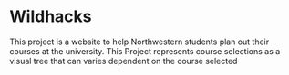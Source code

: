 # Wildhacks

This project is a website to help Northwestern students plan out their courses at the university. This Project represents course selections as a visual tree that can varies dependent on the course selected
